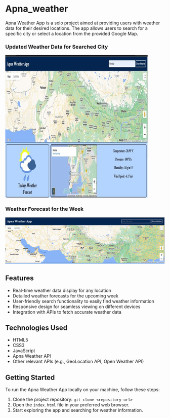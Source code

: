# Apna_weather



<p>Apna Weather App is a solo project aimed at providing users with weather data for their desired locations. The app allows users to search for a specific city or select a location from the provided Google Map.</p>



<h3>Updated Weather Data for Searched City</h3>
<img src="https://github.com/JAY1820/Icon_and_gif/blob/main/weather%202.jpg">

<h3>Weather Forecast for the Week</h3>
<img src="https://github.com/JAY1820/Icon_and_gif/blob/main/weather%201.jpg">


<h2>Features</h2>

<ul>
  <li>Real-time weather data display for any location</li>
  <li>Detailed weather forecasts for the upcoming week</li>
  <li>User-friendly search functionality to easily find weather information</li>
  <li>Responsive design for seamless viewing on different devices</li>
  <li>Integration with APIs to fetch accurate weather data</li>
</ul>

<h2>Technologies Used</h2>

<ul>
  <li>HTML5</li>
  <li>CSS3</li>
  <li>JavaScript</li>
  <li>Apna Weather API</li>
  <li>Other relevant APIs (e.g., GeoLocation API, Open Weather API)</li>
</ul>

<h2>Getting Started</h2>

<p>To run the Apna Weather App locally on your machine, follow these steps:</p>

<ol>
  <li>Clone the project repository: <code>git clone &lt;repository-url&gt;</code></li>
  <li>Open the <code>index.html</code> file in your preferred web browser.</li>
  <li>Start exploring the app and searching for weather information.</li>
</ol>

